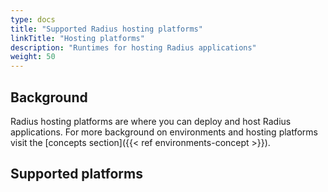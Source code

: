 ```yaml
---
type: docs
title: "Supported Radius hosting platforms"
linkTitle: "Hosting platforms"
description: "Runtimes for hosting Radius applications"
weight: 50
---
```


## Background

Radius hosting platforms are where you can deploy and host Radius applications. For more background on environments and hosting platforms visit the [concepts section]({{< ref environments-concept >}}).

## Supported platforms

